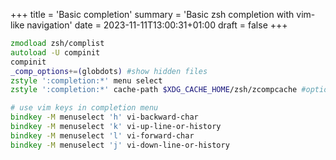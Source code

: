 +++
title = 'Basic completion'
summary = 'Basic zsh completion with vim-like navigation'
date = 2023-11-11T13:00:31+01:00
draft = false
+++

```zsh
zmodload zsh/complist
autoload -U compinit
compinit
_comp_options+=(globdots) #show hidden files
zstyle ':completion:*' menu select
zstyle ':completion:*' cache-path $XDG_CACHE_HOME/zsh/zcompcache #optional

# use vim keys in completion menu
bindkey -M menuselect 'h' vi-backward-char
bindkey -M menuselect 'k' vi-up-line-or-history
bindkey -M menuselect 'l' vi-forward-char
bindkey -M menuselect 'j' vi-down-line-or-history
```
